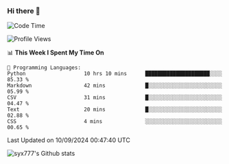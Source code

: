 ### Hi there 👋

<!--
**syx777/syx777** is a ✨ _special_ ✨ repository because its `README.md` (this file) appears on your GitHub profile.

Here are some ideas to get you started:

- 🔭 I’m currently working on ...
- 🌱 I’m currently learning ...
- 👯 I’m looking to collaborate on ...
- 🤔 I’m looking for help with ...
- 💬 Ask me about ...
- 📫 How to reach me: ...
- 😄 Pronouns: ...
- ⚡ Fun fact: ...
-->
<!--START_SECTION:waka-->
![Code Time](http://img.shields.io/badge/Code%20Time-203%20hrs%2028%20mins-blue)

![Profile Views](http://img.shields.io/badge/Profile%20Views-0-blue)

📊 **This Week I Spent My Time On** 

```text
💬 Programming Languages: 
Python                   10 hrs 10 mins      █████████████████████░░░░   85.33 % 
Markdown                 42 mins             █░░░░░░░░░░░░░░░░░░░░░░░░   05.99 % 
CSV                      31 mins             █░░░░░░░░░░░░░░░░░░░░░░░░   04.47 % 
Text                     20 mins             █░░░░░░░░░░░░░░░░░░░░░░░░   02.88 % 
CSS                      4 mins              ░░░░░░░░░░░░░░░░░░░░░░░░░   00.65 % 
```


 Last Updated on 10/09/2024 00:47:40 UTC
<!--END_SECTION:waka-->

![syx777's Github stats](https://github-readme-stats-syx777.vercel.app/api?username=syx777&show_icons=true&count_private=true)
